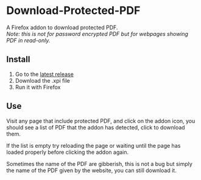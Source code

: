 # Download-Protected-PDF
A Firefox addon to download protected PDF.  
*Note: this is not for password encrypted PDF but for webpages showing PDF in read-only.*

## Install

1. Go to the [latest release](https://github.com/Inspirateur/Download-Protected-PDF/releases/latest)
2. Download the .xpi file
3. Run it with Firefox

## Use

Visit any page that include protected PDF, and click on the addon icon, 
you should see a list of PDF that the addon has detected, click to download them.

If the list is empty try reloading the page or waiting until the page has loaded properly before clicking the addon again.

Sometimes the name of the PDF are gibberish, this is not a bug but simply the name of the PDF given by the website, you can still download it.
